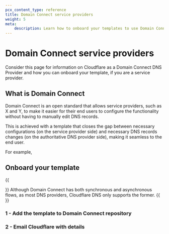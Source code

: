 ```yaml
---
pcx_content_type: reference
title: Domain Connect service providers
weight: 5
meta:
    description: Learn how to onboard your templates to use Domain Connect with Cloudflare as DNS provider.
---
```


# Domain Connect service providers

Consider this page for information on Cloudflare as a Domain Connect DNS Provider and how you can onboard your template, if you are a service provider.

## What is Domain Connect

Domain Connect is an open standard that allows service providers, such as X and Y, to make it easier for their end users to configure the functionality without having to manually edit DNS records.

This is achieved with a template that closes the gap between necessary configurations (on the service provider side) and necessary DNS records changes (on the authoritative DNS provider side), making it seamless to the end user.

For example,

## Onboard your template

{{<Aside type="warning" header="Only synchronous supported">}}
Although Domain Connect has both synchronous and asynchronous flows, as most DNS providers, Cloudflare DNS only supports the former.
{{</Aside>}}

### 1 - Add the template to Domain Connect repository

### 2 - Email Cloudflare with details
